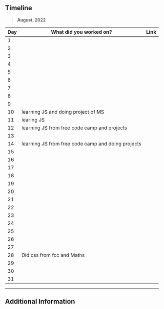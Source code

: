 ## Timeline

> **August, 2022**

|Day|What did you worked on?|Link|
|-------|------|--------|
|1|||
|2|||
|3|||
|4|||
|5|||
|6|||
|7|||
|8|||
|9|||
|10|learning JS and doing project of MS||
|11|learing JS ||
|12|learning  JS from free code camp and projects||
|13|||
|14|learning JS from free code camp  and doing projects||
|15|||
|16|||
|17|||
|18|||
|19|||
|20|||
|21|||
|22|||
|23|||
|24|||
|25|||
|26|||
|27|||
|28|Did css from fcc and Maths ||
|29|||
|30|||
|31|||



---

## Additional Information
